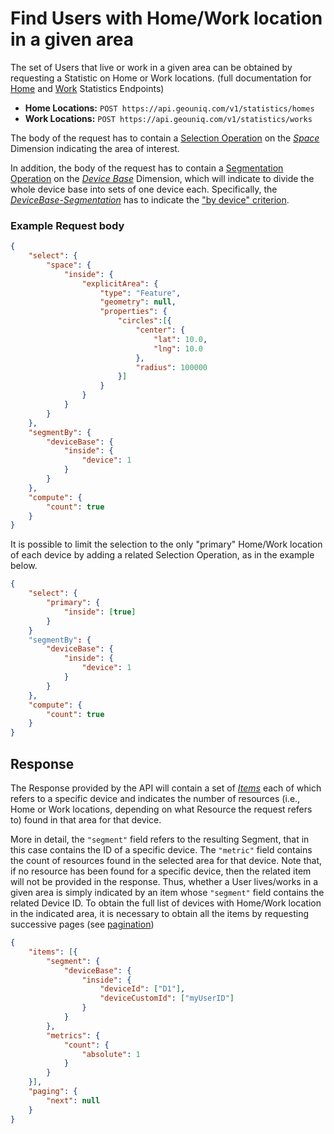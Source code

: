 # Find Users with Home/Work location in a given area

The set of Users that live or work in a given area can be obtained by requesting a Statistic on Home or Work locations.
(full documentation for [Home](/api/reference/endpoints/statistics/home-location.md) and [Work](/api/reference/endpoints/statistics/work-location.md) Statistics Endpoints)

* **Home Locations:** `POST https://api.geouniq.com/v1/statistics/homes`
* **Work Locations:** `POST https://api.geouniq.com/v1/statistics/works`

The body of the request has to contain a [Selection Operation](/api/concepts/resource-selection.md) on the [*Space*](/api/reference/dimensions/space.md) Dimension indicating the area of interest.

In addition, the body of the request has to contain a [Segmentation Operation](/api/concepts/statistics.md#segmentation-operation) on the [*Device Base*](/api/reference/dimensions/device-base.md) Dimension, which will indicate to divide the whole device base into sets of one device each.
Specifically, the [*DeviceBase-Segmentation*](/api/reference/data-models/d-segmentation/device-base.md) has to indicate the ["by device" criterion](api/dimensions/device-base.md#segmentation-criteria).

### Example Request body

```json
{
	"select": {
		"space": {
			"inside": {
				"explicitArea": {
					"type": "Feature",
					"geometry": null,
					"properties": {
						"circles":[{
							"center": {
								"lat": 10.0,
								"lng": 10.0
							},
							"radius": 100000
						}]
					}
				}
			}
		}
	},
	"segmentBy": {
		"deviceBase": {
			"inside": {
				"device": 1
			}
		}
	},
	"compute": {
		"count": true
	}
}
```

It is possible to limit the selection to the only "primary" Home/Work location of each device by adding a related Selection Operation, as in the example below.

```json
{
	"select": {
        "primary": {
    	    "inside": [true]
        }
	}
	"segmentBy": {
		"deviceBase": {
			"inside": {
				"device": 1
			}
		}
	},
	"compute": {
		"count": true
	}
}
```

## Response

The Response provided by the API will contain a set of [*Items*](/api/reference/general-aspects/pagination.md) each of which refers to a specific device and indicates the number of resources (i.e., Home or Work locations, depending on what Resource the request refers to) found in that area for that device.

More in detail, the `"segment"` field refers to the resulting Segment, that in this case contains the ID of a specific device.
The `"metric"` field contains the count of resources found in the selected area for that device.
Note that, if no resource has been found for a specific device, then the related item will not be provided in the response.
Thus, whether a User lives/works in a given area is simply indicated by an item whose `"segment"` field contains the related Device ID.
To obtain the full list of devices with Home/Work location in the indicated area, it is necessary to obtain all the items by requesting successive pages (see [pagination](/api/reference/general-aspects/pagination.md))

```json
{
	"items": [{
		"segment": {
			"deviceBase": {
				"inside": {
				    "deviceId": ["D1"],
				    "deviceCustomId": ["myUserID"]
				}
			}
		},
		"metrics": {
			"count": {
				"absolute": 1
			}
		}
	}],
	"paging": {
		"next": null
	}
}
```



